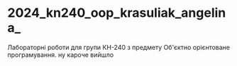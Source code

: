 # 2024_kn240_oop_krasuliak_angelina_
Лабораторні роботи для групи КН-240 з предмету Об'єктно орієнтоване програмування.
ну кароче вийшло